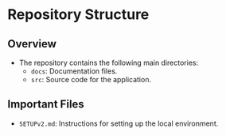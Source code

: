 # Repository Structure

## Overview
- The repository contains the following main directories:
  - `docs`: Documentation files.
  - `src`: Source code for the application.

## Important Files
- `SETUPv2.md`: Instructions for setting up the local environment.


